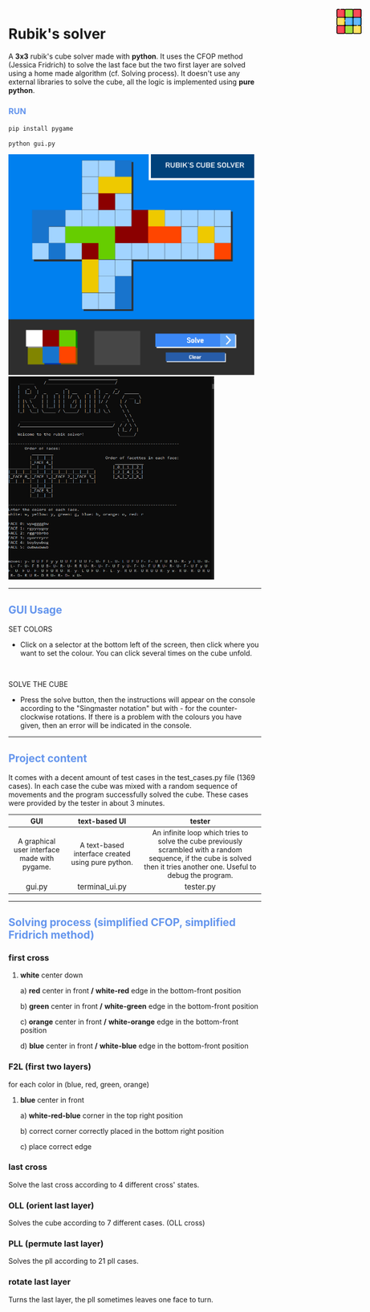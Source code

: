 # Rubik's solver    <img src="gui_utils/assets/rubik_icon.png" width="50px" style="position: absolute; top: 2em; right: 1em">

A **3x3** rubik's cube solver made with **python**. It uses the CFOP method (Jessica Fridrich) to solve the last face but the two first layer are solved using a home made algorithm (cf. Solving process). It doesn't use any external libraries to solve the cube, all the logic is implemented using **pure python**. 

### <span style="color: cornflowerblue"> RUN
```
pip install pygame
```
```
python gui.py
```
<p float="left">
<img src="gui_utils/assets/gui_preview.png" width="490">
<img src="gui_utils/assets/terminal_solver_3.png" width="410" height="405">
</p>

---
## <span style="color: cornflowerblue"> GUI Usage
SET COLORS
- Click on a selector at the bottom left of the screen, then click where you want to set the colour. You can click several times on the cube unfold.
<br>

SOLVE THE CUBE
- Press the solve button, then the instructions will appear on the console according to the "Singmaster notation" but with - for the counter-clockwise rotations. If there is a problem with the colours you have given, then an error will be indicated in the console.

---

## <span style="color: cornflowerblue"> Project content
It comes with a decent amount of test cases in the test_cases.py file (1369 cases). In each case the cube was mixed with a random sequence of movements and the program successfully solved the cube. These cases were provided by the tester in about 3 minutes.

| GUI| text-based UI | tester | 
|:--:|:--:|:--:|
| A graphical user interface made with pygame.| A text-based interface created using pure python. | An infinite loop which tries to solve the cube previously scrambled with a random sequence, if the cube is solved then it tries another one. Useful to debug the program.
<span style="color: ; font-size: 15px;">gui.py</span>|<span style="color: ; font-size: 15px;">terminal_ui.py|<span style="color: ; font-size: 15px;">tester.py</span>

---

## <span style="color: cornflowerblue"> Solving process (simplified CFOP, simplified Fridrich method)

### **first cross**
1. **white** center down
   
    a) **red** center in front
        **/** **white-red** edge in the bottom-front position

    b) **green** center in front
        **/** **white-green** edge in the bottom-front position

    c) **orange** center in front
        **/** **white-orange** edge in the bottom-front position

    d) **blue** center in front
        **/** **white-blue** edge in the bottom-front position

### **F2L (first two layers)**
for each color in (blue, red, green, orange)
1. **blue** center in front

    a) **white-red-blue** corner in the top right position
    
    b) correct corner correctly placed in the bottom right position
    
    c) place correct edge

### **last cross**
Solve the last cross according to 4 different cross' states.

### **OLL (orient last layer)**
Solves the cube according to 7 different cases. (OLL cross)

### **PLL (permute last layer)**
Solves the pll according to 21 pll cases.

### **rotate last layer**
Turns the last layer, the pll sometimes leaves one face to turn.
